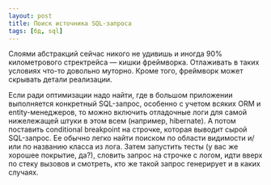 ```yaml
---
layout: post
title: Поиск источника SQL-запроса
tags: [бд, sql]
---
```

Слоями абстракций сейчас никого не удивишь и иногда 90% километрового стректрейса — кишки фреймворка. Отлаживать в таких условиях что-то довольно муторно. Кроме того, фреймворк может скрывать детали реализации.

Если ради оптимизации надо найти, где в большом приложении выполняется конкретный SQL-запрос, особенно с учетом всяких ORM и entity-менеджеров, то можно включить отладочные логи для самой нижележащей штуки в этом всем (например, hibernate). А потом поставить conditional breakpoint на строчке, которая выводит сырой SQL-запрос. Ее обычно легко найти поиском по области видимости и/или по названию класса из лога. Затем запустить тесты (у вас же хорошее покрытие, да?), словить запрос на строчке с логом,  идти вверх по стеку вызовов и смотреть, кто же такой запрос генерирует и в каких случаях.

